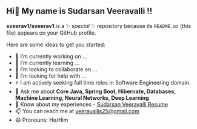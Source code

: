 ## Hi👋 My name is Sudarsan Veeravalli !!


**sveerav1/sveerav1** is a ✨ _special_ ✨ repository because its `README.md` (this file) appears on your GitHub profile.

Here are some ideas to get you started:

- 🔭 I’m currently working on ...
- 🌱 I’m currently learning ...
- 👯 I’m looking to collaborate on ...
- 🤔 I’m looking for help with ...
- ⚡ I am actively seeking full time roles in Software Engineering domain.
- 💬 Ask me about **Core Java, Spring Boot, Hibernate, Databases, Machine Learning, Neural Networks, Deep Learning**
- 📄 Know about my experiences - [Sudarsan Veeravalli Resume]((https://drive.google.com/file/d/1HbGaawKPkcnNUC4-qm-4alv1UKJj3oyp/view?usp=sharing))
- 📫 You can reach me at [veeravallis25@gmail.com](mailto:veeravallis25@gmail.com )
- 😄 Pronouns: He/Him

